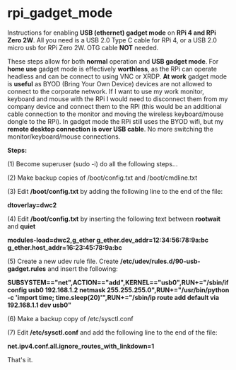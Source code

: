 # rpi_gadget_mode
Instructions for enabling **USB (ethernet) gadget mode** on **RPi 4 and RPi Zero 2W**. All you need is a USB 2.0 Type C cable for RPi 4, or a USB 2.0 micro usb for RPi Zero 2W. OTG cable **NOT** needed.

These steps allow for both **normal** operation and **USB gadget mode**. For **home use** gadget mode is effectively **worthless**, as the RPi can operate headless and can be connect to using VNC or XRDP. **At work** gadget mode is **useful** as BYOD (Bring Your Own Device) devices are not allowed to connect to the corporate network. If I want to use my work monitor, keyboard and mouse with the RPi I would need to disconnect them from my company device and connect them to the RPi (this would be an additional cable connection to the monitor and moving the wireless keyboard/mouse dongle to the RPi). In gadget mode the RPi still uses the BYOD wifi, but my **remote desktop connection is over USB cable**. No more switching the monitor/keyboard/mouse connections.

**Steps:**

(1) Become superuser (sudo -i) do all the following steps...

(2) Make backup copies of /boot/config.txt and /boot/cmdline.txt

(3) Edit **/boot/config.txt** by adding the following line to the end of the file:

**dtoverlay=dwc2**

(4) Edit **/boot/config.txt** by inserting the following text between **rootwait** and **quiet**

**modules-load=dwc2,g_ether g_ether.dev_addr=12:34:56:78:9a:bc g_ether.host_addr=16:23:45:78:9a:bc**

(5) Create a new udev rule file. Create **/etc/udev/rules.d/90-usb-gadget.rules** and insert the following:

**SUBSYSTEM=="net",ACTION=="add",KERNEL=="usb0",RUN+="/sbin/ifconfig usb0 192.168.1.2 netmask 255.255.255.0",RUN+="/usr/bin/python -c 'import time; time.sleep(20)'",RUN+="/sbin/ip route add default via 192.168.1.1 dev usb0"**

(6) Make a backup copy of /etc/sysctl.conf

(7) Edit **/etc/sysctl.conf** and add the following line to the end of the file:

**net.ipv4.conf.all.ignore_routes_with_linkdown=1**

That's it.
